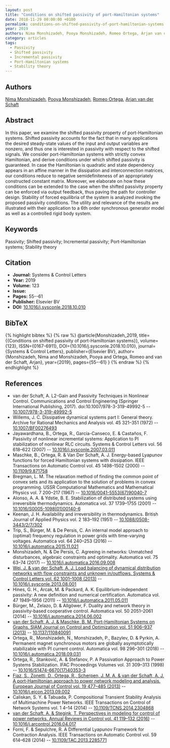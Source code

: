 ```yaml
---
layout: post
title: "Conditions on shifted passivity of port-Hamiltonian systems"
date: 2018-11-29 00:00:00 +0100
permalink: conditions-on-shifted-passivity-of-port-hamiltonian-systems
year: 2019
authors: Nima Monshizadeh, Pooya Monshizadeh, Romeo Ortega, Arjan van der Schaft
category: articles
tags:
  - Passivity
  - Shifted passivity
  - Incremental passivity
  - Port-Hamiltonian systems
  - Stability theory
---
```

 
## Authors
[Nima Monshizadeh](authors/nima_monshizadeh), [Pooya Monshizadeh](authors/pooya_monshizadeh), [Romeo Ortega](authors/romeo_ortega), [Arjan van der Schaft](authors/arjan_van_der_schaft)
 
## Abstract
In this paper, we examine the shifted passivity property of port-Hamiltonian systems. Shifted passivity accounts for the fact that in many applications the desired steady-state values of the input and output variables are nonzero, and thus one is interested in passivity with respect to the shifted signals. We consider port-Hamiltonian systems with strictly convex Hamiltonian, and derive conditions under which shifted passivity is guaranteed. In case the Hamiltonian is quadratic and state dependency appears in an affine manner in the dissipation and interconnection matrices, our conditions reduce to negative semidefiniteness of an appropriately constructed constant matrix. Moreover, we elaborate on how these conditions can be extended to the case when the shifted passivity property can be enforced via output feedback, thus paving the path for controller design. Stability of forced equilibria of the system is analyzed invoking the proposed passivity conditions. The utility and relevance of the results are illustrated with their application to a 6th order synchronous generator model as well as a controlled rigid body system.
 
## Keywords
Passivity; Shifted passivity; Incremental passivity; Port-Hamiltonian systems; Stability theory
 
## Citation
- **Journal:** Systems &amp; Control Letters
- **Year:** 2019
- **Volume:** 123
- **Issue:** 
- **Pages:** 55--61
- **Publisher:** Elsevier BV
- **DOI:** [10.1016/j.sysconle.2018.10.010](https://doi.org/10.1016/j.sysconle.2018.10.010)
 
## BibTeX
{% highlight bibtex %}
{% raw %}
@article{Monshizadeh_2019,
  title={{Conditions on shifted passivity of port-Hamiltonian systems}},
  volume={123},
  ISSN={0167-6911},
  DOI={10.1016/j.sysconle.2018.10.010},
  journal={Systems &amp; Control Letters},
  publisher={Elsevier BV},
  author={Monshizadeh, Nima and Monshizadeh, Pooya and Ortega, Romeo and van der Schaft, Arjan},
  year={2019},
  pages={55--61}
}
{% endraw %}
{% endhighlight %}
 
## References
- van der Schaft, A. L2-Gain and Passivity Techniques in Nonlinear Control. Communications and Control Engineering (Springer International Publishing, 2017). doi:10.1007/978-3-319-49992-5 -- [10.1007/978-3-319-49992-5](https://doi.org/10.1007/978-3-319-49992-5)
- Willems, J. C. Dissipative dynamical systems part I: General theory. Archive for Rational Mechanics and Analysis vol. 45 321–351 (1972) -- [10.1007/BF00276493](https://doi.org/10.1007/BF00276493)
- Jayawardhana, B., Ortega, R., García-Canseco, E. & Castaños, F. Passivity of nonlinear incremental systems: Application to PI stabilization of nonlinear RLC circuits. Systems &amp; Control Letters vol. 56 618–622 (2007) -- [10.1016/j.sysconle.2007.03.011](https://doi.org/10.1016/j.sysconle.2007.03.011)
- Maschke, B., Ortega, R. & Van Der Schaft, A. J. Energy-based Lyapunov functions for forced Hamiltonian systems with dissipation. IEEE Transactions on Automatic Control vol. 45 1498–1502 (2000) -- [10.1109/9.871758](https://doi.org/10.1109/9.871758)
- Bregman, L. M. The relaxation method of finding the common point of convex sets and its application to the solution of problems in convex programming. USSR Computational Mathematics and Mathematical Physics vol. 7 200–217 (1967) -- [10.1016/0041-5553(67)90040-7](https://doi.org/10.1016/0041-5553(67)90040-7)
- Alonso, A. A. & Ydstie, B. E. Stabilization of distributed systems using irreversible thermodynamics. Automatica vol. 37 1739–1755 (2001) -- [10.1016/S0005-1098(01)00140-6](https://doi.org/10.1016/S0005-1098(01)00140-6)
- Keenan, J. H. Availability and irreversibility in thermodynamics. British Journal of Applied Physics vol. 2 183–192 (1951) -- [10.1088/0508-3443/2/7/302](https://doi.org/10.1088/0508-3443/2/7/302)
- Trip, S., Bürger, M. & De Persis, C. An internal model approach to (optimal) frequency regulation in power grids with time-varying voltages. Automatica vol. 64 240–253 (2016) -- [10.1016/j.automatica.2015.11.021](https://doi.org/10.1016/j.automatica.2015.11.021)
- Monshizadeh, N. & De Persis, C. Agreeing in networks: Unmatched disturbances, algebraic constraints and optimality. Automatica vol. 75 63–74 (2017) -- [10.1016/j.automatica.2016.09.008](https://doi.org/10.1016/j.automatica.2016.09.008)
- [Wei, J. & van der Schaft, A. J. Load balancing of dynamical distribution networks with flow constraints and unknown in/outflows. Systems &amp; Control Letters vol. 62 1001–1008 (2013)](load-balancing-of-dynamical-distribution-networks-with-flow-constraints-and-unknown-in-outflows) -- [10.1016/j.sysconle.2013.08.001](https://doi.org/10.1016/j.sysconle.2013.08.001)
- Hines, G. H., Arcak, M. & Packard, A. K. Equilibrium-independent passivity: A new definition and numerical certification. Automatica vol. 47 1949–1956 (2011) -- [10.1016/j.automatica.2011.05.011](https://doi.org/10.1016/j.automatica.2011.05.011)
- Bürger, M., Zelazo, D. & Allgöwer, F. Duality and network theory in passivity-based cooperative control. Automatica vol. 50 2051–2061 (2014) -- [10.1016/j.automatica.2014.06.002](https://doi.org/10.1016/j.automatica.2014.06.002)
- [van der Schaft, A. J. & Maschke, B. M. Port-Hamiltonian Systems on Graphs. SIAM Journal on Control and Optimization vol. 51 906–937 (2013)](port-hamiltonian-systems-on-graphs) -- [10.1137/110840091](https://doi.org/10.1137/110840091)
- Ortega, R., Monshizadeh, N., Monshizadeh, P., Bazylev, D. & Pyrkin, A. Permanent magnet synchronous motors are globally asymptotically stabilizable with PI current control. Automatica vol. 98 296–301 (2018) -- [10.1016/j.automatica.2018.09.031](https://doi.org/10.1016/j.automatica.2018.09.031)
- Ortega, R., Stanković, A. & Stefanov, P. A Passivation Approach to Power Systems Stabilization. IFAC Proceedings Volumes vol. 31 309–313 (1998) -- [10.1016/S1474-6670(17)40353-3](https://doi.org/10.1016/S1474-6670(17)40353-3)
- [Fiaz, S., Zonetti, D., Ortega, R., Scherpen, J. M. A. & van der Schaft, A. J. A port-Hamiltonian approach to power network modeling and analysis. European Journal of Control vol. 19 477–485 (2013)](a-port-hamiltonian-approach-to-power-network-modeling-and-analysis) -- [10.1016/j.ejcon.2013.09.002](https://doi.org/10.1016/j.ejcon.2013.09.002)
- Caliskan, S. Y. & Tabuada, P. Compositional Transient Stability Analysis of Multimachine Power Networks. IEEE Transactions on Control of Network Systems vol. 1 4–14 (2014) -- [10.1109/TCNS.2014.2304868](https://doi.org/10.1109/TCNS.2014.2304868)
- [van der Schaft, A. & Stegink, T. Perspectives in modeling for control of power networks. Annual Reviews in Control vol. 41 119–132 (2016)](perspectives-in-modeling-for-control-of-power-networks) -- [10.1016/j.arcontrol.2016.04.017](https://doi.org/10.1016/j.arcontrol.2016.04.017)
- Forni, F. & Sepulchre, R. A Differential Lyapunov Framework for Contraction Analysis. IEEE Transactions on Automatic Control vol. 59 614–628 (2014) -- [10.1109/TAC.2013.2285771](https://doi.org/10.1109/TAC.2013.2285771)

